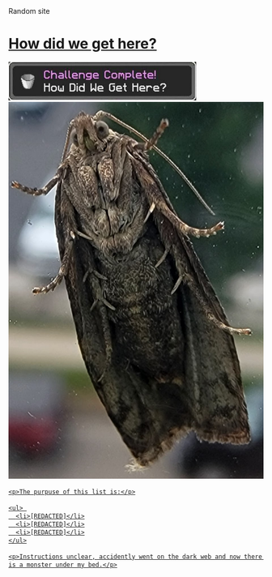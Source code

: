<html>
  <head>
    <meta charset="utf-8">
    Random site <a href=shitpost site</a>
  </head>
  <h1>How did we get here?</h1>
  <img src="images/how.png" alt="MineCraft Achievement">
  </head>
  <body>
    <img src="images/disboi.jpg" alt="The finest boi">

    <p>The purpuse of this list is:</p>

    <ul> 
      <li>[REDACTED]</li>
      <li>[REDACTED]</li>
      <li>[REDACTED]</li>
    </ul>

    <p>Instructions unclear, accidently went on the dark web and now there is a monster under my bed.</p>
  </body>
</html>
